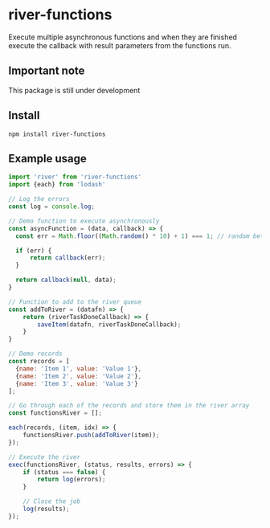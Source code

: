 # river-functions

Execute multiple asynchronous functions and when they are finished execute the callback with result parameters from the functions run.

## Important note

This package is still under development

## Install

`npm install river-functions`

## Example usage

```js
import 'river' from 'river-functions'
import {each} from 'lodash'

// Log the errors
const log = console.log;

// Demo function to execute asynchronously
const asyncFunction = (data, callback) => {
  const err = Math.floor((Math.random() * 10) + 1) === 1; // random between 1 and 10. If 1, error is true

  if (err) {
      return callback(err);
  }

  return callback(null, data);
}

// Function to add to the river queue
const addToRiver = (datafn) => {
    return (riverTaskDoneCallback) => {
        saveItem(datafn, riverTaskDoneCallback);
    }
}

// Demo records
const records = [
  {name: 'Item 1', value: 'Value 1'},
  {name: 'Item 2', value: 'Value 2'},
  {name: 'Item 3', value: 'Value 3'}
];

// Go through each of the records and store them in the river array
const functionsRiver = [];

each(records, (item, idx) => {
    functionsRiver.push(addToRiver(item));
});

// Execute the river
exec(functionsRiver, (status, results, errors) => {
    if (status === false) {
        return log(errors);
    }

    // Close the job
    log(results);
});
```
